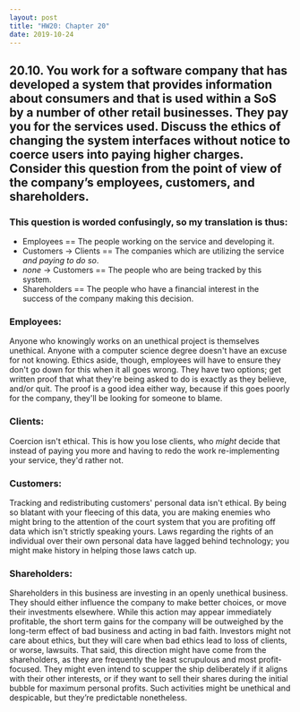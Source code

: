 ```yaml
---
layout: post
title: "HW20: Chapter 20"
date: 2019-10-24
---
```


## 20.10. You work for a software company that has developed a system that provides information about consumers and that is used within a SoS by a number of other retail businesses. They pay you for the services used. Discuss the ethics of changing the system interfaces without notice to coerce users into paying higher charges. Consider this question from the point of view of the company’s employees, customers, and shareholders.

### This question is worded confusingly, so my translation is thus:
* Employees == The people working on the service and developing it.
* Customers -> Clients == The companies which are utilizing the service *and paying to do so*.
* *none* -> Customers == The people who are being tracked by this system.
* Shareholders == The people who have a financial interest in the success of the company making this decision.

### Employees:

Anyone who knowingly works on an unethical project is themselves unethical. Anyone with a computer science degree doesn't have an excuse for not knowing. Ethics aside, though, employees will have to ensure they don't go down for this when it all goes wrong. They have two options; get written proof that what they're being asked to do is exactly as they believe, and/or quit. The proof is a good idea either way, because if this goes poorly for the company, they'll be looking for someone to blame.

### Clients:

Coercion isn't ethical. This is how you lose clients, who *might* decide that instead of paying you more and having to redo the work re-implementing your service, they'd rather not.

### Customers:

Tracking and redistributing customers' personal data isn't ethical. By being so blatant with your fleecing of this data, you are making enemies who might bring to the attention of the court system that you are profiting off data which isn't strictly speaking yours. Laws regarding the rights of an individual over their own personal data have lagged behind technology; you might make history in helping those laws catch up.

### Shareholders:

Shareholders in this business are investing in an openly unethical business. They should either influence the company to make better choices, or move their investments elsewhere. While this action may appear immediately profitable, the short term gains for the company will be outweighed by the long-term effect of bad business and acting in bad faith. Investors might not care about ethics, but they will care when bad ethics lead to loss of clients, or worse, lawsuits. That said, this direction might have come from the shareholders, as they are frequently the least scrupulous and most profit-focused. They might even intend to scupper the ship deliberately if it aligns with their other interests, or if they want to sell their shares during the initial bubble for maximum personal profits. Such activities might be unethical and despicable, but they’re predictable nonetheless.
